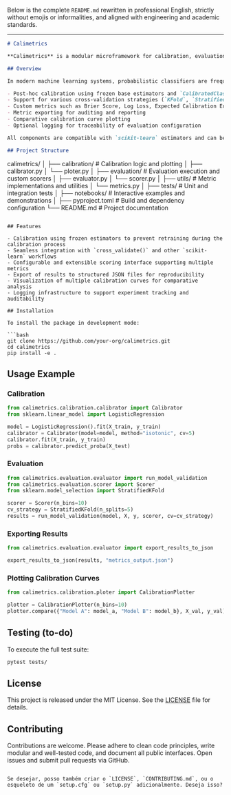 Below is the complete `README.md` rewritten in professional English, strictly without emojis or informalities, and aligned with engineering and academic standards.

---

```markdown
# Calimetrics

**Calimetrics** is a modular microframework for calibration, evaluation, and diagnostic analysis of probabilistic classifiers. It is designed to support auditable, reproducible, and production-grade model validation workflows.

## Overview

In modern machine learning systems, probabilistic classifiers are frequently used in critical decision-making contexts. However, poorly calibrated probability estimates can lead to significant risk and suboptimal outcomes. **Calimetrics** provides a principled interface to address this issue, offering:

- Post-hoc calibration using frozen base estimators and `CalibratedClassifierCV`
- Support for various cross-validation strategies (`KFold`, `StratifiedKFold`, `GroupKFold`)
- Custom metrics such as Brier Score, Log Loss, Expected Calibration Error (ECE), Maximum Calibration Error (MCE), Sensitivity, Specificity, F1-Score, and Matthews Correlation Coefficient (MCC)
- Metric exporting for auditing and reporting
- Comparative calibration curve plotting
- Optional logging for traceability of evaluation configuration

All components are compatible with `scikit-learn` estimators and can be easily integrated into existing pipelines.

## Project Structure

```

calimetrics/
│
├── calibration/         # Calibration logic and plotting
│   ├── calibrator.py
│   └── ploter.py
│
├── evaluation/          # Evaluation execution and custom scorers
│   ├── evaluator.py
│   └── scorer.py
│
├── utils/               # Metric implementations and utilities
│   └── metrics.py
│
├── tests/               # Unit and integration tests
│
├── notebooks/           # Interactive examples and demonstrations
│
├── pyproject.toml       # Build and dependency configuration
└── README.md            # Project documentation

````

## Features

- Calibration using frozen estimators to prevent retraining during the calibration process
- Seamless integration with `cross_validate()` and other `scikit-learn` workflows
- Configurable and extensible scoring interface supporting multiple metrics
- Export of results to structured JSON files for reproducibility
- Visualization of multiple calibration curves for comparative analysis
- Logging infrastructure to support experiment tracking and auditability

## Installation

To install the package in development mode:

```bash
git clone https://github.com/your-org/calimetrics.git
cd calimetrics
pip install -e .
````

## Usage Example

### Calibration

```python
from calimetrics.calibration.calibrator import Calibrator
from sklearn.linear_model import LogisticRegression

model = LogisticRegression().fit(X_train, y_train)
calibrator = Calibrator(model=model, method="isotonic", cv=5)
calibrator.fit(X_train, y_train)
probs = calibrator.predict_proba(X_test)
```

### Evaluation

```python
from calimetrics.evaluation.evaluator import run_model_validation
from calimetrics.evaluation.scorer import Scorer
from sklearn.model_selection import StratifiedKFold

scorer = Scorer(n_bins=10)
cv_strategy = StratifiedKFold(n_splits=5)
results = run_model_validation(model, X, y, scorer, cv=cv_strategy)
```

### Exporting Results

```python
from calimetrics.evaluation.evaluator import export_results_to_json

export_results_to_json(results, "metrics_output.json")
```

### Plotting Calibration Curves

```python
from calimetrics.calibration.ploter import CalibrationPlotter

plotter = CalibrationPlotter(n_bins=10)
plotter.compare({"Model A": model_a, "Model B": model_b}, X_val, y_val)
```

## Testing (to-do)

To execute the full test suite:

```bash
pytest tests/
```

## License

This project is released under the MIT License. See the [LICENSE](./LICENSE) file for details.

## Contributing

Contributions are welcome. Please adhere to clean code principles, write modular and well-tested code, and document all public interfaces. Open issues and submit pull requests via GitHub.

```

Se desejar, posso também criar o `LICENSE`, `CONTRIBUTING.md`, ou o esqueleto de um `setup.cfg` ou `setup.py` adicionalmente. Deseja isso?
```
